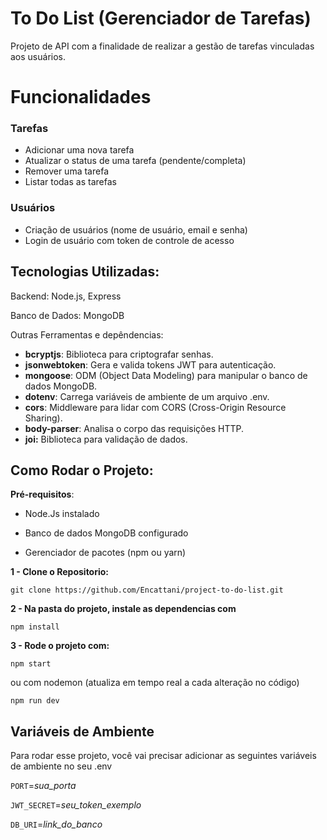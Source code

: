 
# **To Do List (Gerenciador de Tarefas)**

Projeto de API com a finalidade de realizar a gestão de tarefas vinculadas aos usuários.


# Funcionalidades

### Tarefas
- Adicionar uma nova tarefa
- Atualizar o status de uma tarefa (pendente/completa)
- Remover uma tarefa
- Listar todas as tarefas

### Usuários
- Criação de usuários (nome de usuário, email e senha)
- Login de usuário com token de controle de acesso

## Tecnologias Utilizadas:

Backend: Node.js, Express

Banco de Dados: MongoDB

Outras Ferramentas e depêndencias:
- **bcryptjs**: Biblioteca para criptografar senhas.
- **jsonwebtoken**: Gera e valida tokens JWT para autenticação.
- **mongoose**: ODM (Object Data Modeling) para manipular o banco de dados MongoDB.
- **dotenv**: Carrega variáveis de ambiente de um arquivo .env.
- **cors**: Middleware para lidar com CORS (Cross-Origin Resource Sharing).
- **body-parser**: Analisa o corpo das requisições HTTP.
- **joi:** Biblioteca para validação de dados.
## Como Rodar o Projeto:

**Pré-requisitos**:

- Node.Js instalado

- Banco de dados MongoDB configurado

- Gerenciador de pacotes (npm ou yarn)

**1 - Clone o Repositorio:**

    git clone https://github.com/Encattani/project-to-do-list.git

**2 - Na pasta do projeto, instale as dependencias com**

    npm install

**3 - Rode o projeto com:**

    npm start

ou com nodemon (atualiza em tempo real a cada alteração no código)

    npm run dev
## Variáveis de Ambiente

Para rodar esse projeto, você vai precisar adicionar as seguintes variáveis de ambiente no seu .env

`PORT`=*sua_porta*

`JWT_SECRET`=*seu_token_exemplo*

`DB_URI`=*link_do_banco*
